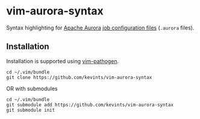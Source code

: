 vim-aurora-syntax
=================

Syntax highlighting for [Apache Aurora](https://github.com/apache/incubator-aurora) [job configuration files](https://github.com/apache/incubator-aurora/blob/master/docs/configuration-reference.md) (`.aurora` files).

Installation
------------
Installation is supported using [vim-pathogen](https://github.com/tpope/vim-pathogen).

```
cd ~/.vim/bundle
git clone https://github.com/kevints/vim-aurora-syntax
```

OR with submodules

```
cd ~/.vim/bundle
git submodule add https://github.com/kevints/vim-aurora-syntax
git submodule init
```

